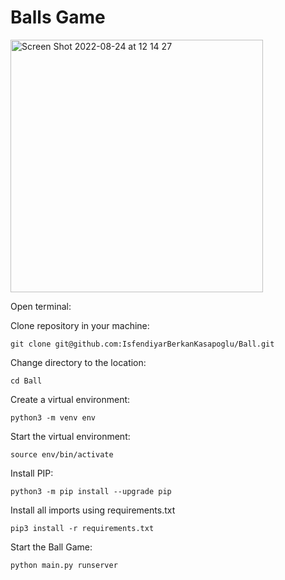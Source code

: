 # Balls Game

<img width="404" alt="Screen Shot 2022-08-24 at 12 14 27" src="https://user-images.githubusercontent.com/84452695/186380513-ec30a640-dd19-4b92-8738-df4a05d7c146.png">

Open terminal:

Clone repository in your machine:
```
git clone git@github.com:IsfendiyarBerkanKasapoglu/Ball.git
```

Change directory to the location:
```
cd Ball
```

Create a virtual environment:
``` 
python3 -m venv env
```

Start the virtual environment:
```
source env/bin/activate
```
Install PIP:
```
python3 -m pip install --upgrade pip
```

Install all imports using requirements.txt
```
pip3 install -r requirements.txt 
```

Start the Ball Game:
```
python main.py runserver
```

